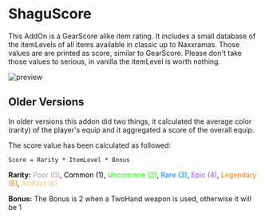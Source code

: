 # ShaguScore

This AddOn is a GearScore alike item rating. It includes a small database of the itemLevels of all items available in classic up to Naxxramas. Those values are are printed as score, similar to GearScore. Please don't take those values to serious, in vanilla the itemLevel is worth nothing.

![preview](http://shagu.org/shagucollection/img/ShaguScore.jpg)

## Older Versions

In older versions this addon did two things, it calculated the average color (rarity) of the player's equip and it aggregated a score of the overall equip.

The score value has been calculated as followed:

    Score = Rarity * ItemLevel * Bonus

**Rarity:**
<span style="color: #9d9d9d">Poor (0)</span>,
<span style="color: #000000">Common (1)</span>,
<span style="color: #1eff00">Uncommon (2)</span>,
<span style="color: #0080ff">Rare (3)</span>,
<span style="color: #b048f8">Epic (4)</span>,
<span style="color: #ff8000">Legendary (5)</span>,
<span style="color: #e6cc80">Artifact (6)</span>

**Bonus:** 
The Bonus is 2 when a TwoHand weapon is used, otherwise it will be 1